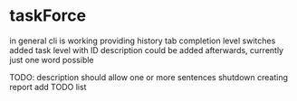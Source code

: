 # taskForce

in general cli is working providing
	history
	tab completion
	level switches
added task level with ID
description could be added afterwards, currently just one word possible
	
TODO: 
	description should allow one or more sentences
	shutdown 
	creating report
	add TODO list